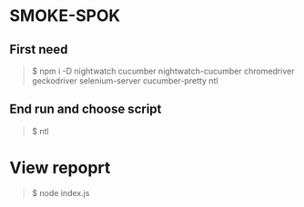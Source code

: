 # SMOKE-SPOK
## First need
 >$ npm i -D nightwatch cucumber nightwatch-cucumber chromedriver geckodriver selenium-server cucumber-pretty ntl
## End run and choose script
>$ ntl

# View repoprt
>$ node index.js